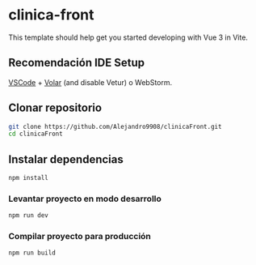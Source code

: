 # clinica-front

This template should help get you started developing with Vue 3 in Vite.

## Recomendación IDE Setup

[VSCode](https://code.visualstudio.com/) + [Volar](https://marketplace.visualstudio.com/items?itemName=Vue.volar) (and disable Vetur) o WebStorm.

## Clonar repositorio

```sh
git clone https://github.com/Alejandro9908/clinicaFront.git
cd clinicaFront
```

## Instalar dependencias

```sh
npm install
```

### Levantar proyecto en modo desarrollo

```sh
npm run dev
```

### Compilar proyecto para producción

```sh
npm run build
```
